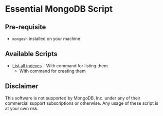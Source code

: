 # Essential MongoDB Script

## Pre-requisite
- `mongosh` installed on your machine

## Available Scripts
- [List all indexes](./list-all-indexes.md) - With command for listing them
  - With command for creating them


## Disclaimer
This software is not supported by MongoDB, Inc. under any of their commercial support subscriptions or otherwise. Any usage of these script is at your own risk.
